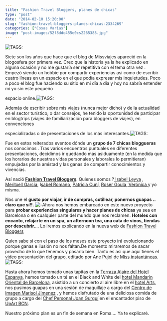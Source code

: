 ```yaml
---
title: "Fashion Travel Bloggers, planes de chicas"
type: "post"
date: "2014-02-10 15:20:00"
slug: "fashion-travel-bloggers-planes-chicas-2334269"
categories: ["Cosas Varias"]
image: "post-images/52f8dde455e0cs2265385.jpg"
---
```


 ![ TAGS:](post-images/52f8dde455e0cs2265385.jpg)

 Siete son los años que hace que el blog de Missviajes apareció en la blogosfera por primera vez. Creo que la historia ya la he explicado en alguna ocasión y no me gustaría ser repetitiva con el tema otra vez . Empezó siendo un hobbie por compartir experiencias así como de escribir cuatro líneas en un espacio en el que podía expresar mis inquietudes. Poco a poco el blog fue haciendo su sitio en mi día a día y hoy no sabría entender mi yo sin este pequeño

 espacio online.![ TAGS:](post-images/52f8df9d4a8d5s1606992.jpg)

 Además de escribir sobre mis viajes (nunca mejor dicho) y de la actualidad en el sector turístico, o dar consejos, he tenido la oportunidad de participar en blogtrips (viajes de familiarización para bloggers de viajes), en convenciones

 especializadas o de presentaciones de los más interesantes.![ TAGS:](post-images/52f8df0380836s301901.jpg)

 Fue en estos reiterados eventos dónde un **grupo de 7 chicas bloggueras** nos conocimos . Tras varios encuentros puntuales en diferentes presentaciones, decidimos ir quedando más asiduamente (en la medida que los horarios de nuestras vidas personales y laborales lo permitieran) empujadas por la amistad y las ganas de compartir conocimientos y vivencias.

 Así nació [**Fashion Travel Bloggers**](http://www.fashiontravelbloggers.com/). Quienes somos ?[ Isabel Leyva](http://www.la5thconbleeckerst.com/) , [Meritxell Garcia](http://tourismwithme.com/), I[sabel Romano,](http://www.diariodeabordoblog.com/) [Patricia Cuní,](http://madaboutravel.com/) [Roser Goula](http://www.sempreviaggiando.com/),[ Verónica ](http://www.viajandopor.com/blog/)y yo misma.

   
 Nos une el **gusto por viajar, ir de compras, cotillear, ponernos guapas .. claro que sí!!.** ![ - ](post-images/52f8ddd1dd126s1527159.jpg)Ahora nos hemos embarcado en este nuevo proyecto para **probar experiencias singulares y hacer planes de chicas** ya sea en Barcelona o en cualquier parte del mundo que nos reclamen. **Hoteles con encanto, relajarte en un spa, un afternoon tea, una cata de vinos, tiendas por descubrir.**... Lo iremos explicando en la nueva web de [Fashion Travel Bloggers](http://www.fashiontravelbloggers.com/)

 Quien sabe si con el paso de los meses este proyecto irá evolucionando porque ganas e ilusión no nos faltan.De momento miraremos de sacar provecho de lo que tenemos y pasarlo bien. Tanto es así que aquí tienes el video presentación del grupo, editado por Ane Pujol de [Miss instantáneas](http://www.missinstantaneas.com/).![ TAGS:](post-images/52f8deb43bc93s4394051.jpg)

 Hasta ahora hemos tomado unas tapitas en la [Terraza Alaire del Hotel Espanya,](http://www.hotelespanya.com/es/terraza-alaire-ramblas-1/) hemos tomado un té en el Black and White del [hotel Mandarin Oriental de Barcelona](http://www.mandarinoriental.com/barcelona/), asistido a un concierto al aire libre en el [hotel Arts](http://www.hotelartsbarcelona.com/es), nos pusimos guapas en una sesión de maquillaje a cargo del [Centro de Imagen Marisol JImenez](http://www.marisoljimenez.com/) , y hemos disfrutado de una deliciosa comida de grupo a cargo del [Chef Personal Joan Gurguí](http://www.joangurgui.com/ca/) en el encantador piso de [UpArt BCN](http://upartbcn.cat/).

 Nuestro próximo plan es un fin de semana en Roma.... Ya te explicaré.